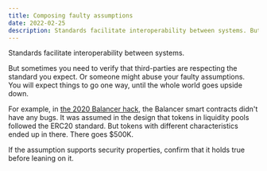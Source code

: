 ```yaml
---
title: Composing faulty assumptions
date: 2022-02-25
description: Standards facilitate interoperability between systems. But sometimes you need to verify that third-parties are respecting the standard you expect.
---
```


Standards facilitate interoperability between systems. 

But sometimes you need to verify that third-parties are respecting the standard you expect. Or someone might abuse your faulty assumptions. You will expect things to go one way, until the whole world goes upside down.

For example, in [the 2020 Balancer hack](https://blog.1inch.io/balancer-hack-2020-a8f7131c980e), the Balancer smart contracts didn't have any bugs. It was assumed in the design that tokens in liquidity pools followed the ERC20 standard. But tokens with different characteristics ended up in there. There goes  $500K. 

If the assumption supports security properties, confirm that it holds true before leaning on it.
